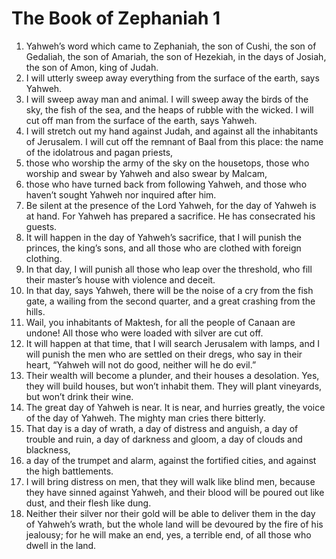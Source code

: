﻿
# The Book of Zephaniah 1
1. Yahweh’s word which came to Zephaniah, the son of Cushi, the son of Gedaliah, the son of Amariah, the son of Hezekiah, in the days of Josiah, the son of Amon, king of Judah. 
2. I will utterly sweep away everything from the surface of the earth, says Yahweh. 
3. I will sweep away man and animal. I will sweep away the birds of the sky, the fish of the sea, and the heaps of rubble with the wicked. I will cut off man from the surface of the earth, says Yahweh. 
4. I will stretch out my hand against Judah, and against all the inhabitants of Jerusalem. I will cut off the remnant of Baal from this place: the name of the idolatrous and pagan priests, 
5. those who worship the army of the sky on the housetops, those who worship and swear by Yahweh and also swear by Malcam, 
6. those who have turned back from following Yahweh, and those who haven’t sought Yahweh nor inquired after him. 
7. Be silent at the presence of the Lord Yahweh, for the day of Yahweh is at hand. For Yahweh has prepared a sacrifice. He has consecrated his guests. 
8. It will happen in the day of Yahweh’s sacrifice, that I will punish the princes, the king’s sons, and all those who are clothed with foreign clothing. 
9. In that day, I will punish all those who leap over the threshold, who fill their master’s house with violence and deceit. 
10. In that day, says Yahweh, there will be the noise of a cry from the fish gate, a wailing from the second quarter, and a great crashing from the hills. 
11. Wail, you inhabitants of Maktesh, for all the people of Canaan are undone! All those who were loaded with silver are cut off. 
12. It will happen at that time, that I will search Jerusalem with lamps, and I will punish the men who are settled on their dregs, who say in their heart, “Yahweh will not do good, neither will he do evil.” 
13. Their wealth will become a plunder, and their houses a desolation. Yes, they will build houses, but won’t inhabit them. They will plant vineyards, but won’t drink their wine. 
14. The great day of Yahweh is near. It is near, and hurries greatly, the voice of the day of Yahweh. The mighty man cries there bitterly. 
15. That day is a day of wrath, a day of distress and anguish, a day of trouble and ruin, a day of darkness and gloom, a day of clouds and blackness, 
16. a day of the trumpet and alarm, against the fortified cities, and against the high battlements. 
17. I will bring distress on men, that they will walk like blind men, because they have sinned against Yahweh, and their blood will be poured out like dust, and their flesh like dung. 
18. Neither their silver nor their gold will be able to deliver them in the day of Yahweh’s wrath, but the whole land will be devoured by the fire of his jealousy; for he will make an end, yes, a terrible end, of all those who dwell in the land. 
